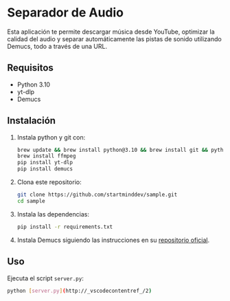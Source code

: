 # Separador de Audio

Esta aplicación te permite descargar música desde YouTube, optimizar la calidad del audio y separar automáticamente las pistas de sonido utilizando Demucs, todo a través de una URL.

## Requisitos

- Python 3.10
- yt-dlp
- Demucs

## Instalación

1. Instala python y git con: 

    ```sh
    brew update && brew install python@3.10 && brew install git && python -m ensurepip --upgrade
    brew install ffmpeg
    pip install yt-dlp
    pip install demucs
    ```

2. Clona este repositorio:

    ```sh
    git clone https://github.com/startminddev/sample.git
    cd sample
    ```

3. Instala las dependencias:

    ```sh
    pip install -r requirements.txt
    ```

4. Instala Demucs siguiendo las instrucciones en su [repositorio oficial](https://github.com/facebookresearch/demucs).


## Uso

Ejecuta el script `server.py`:

```sh
python [server.py](http://_vscodecontentref_/2)
